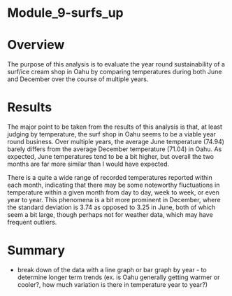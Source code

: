 # Module_9-surfs_up

# Overview

The purpose of this analysis is to evaluate the year round sustainability of a surf/ice cream shop in Oahu by comparing temperatures during both June and December over the course of multiple years.

# Results

The major point to be taken from the results of this analysis is that, at least judging by temperature, the surf shop in Oahu seems to be a viable year round business. Over multiple years, the average June temperature (74.94) barely differs from the average December temperature (71.04) in Oahu. As expected, June temperatures tend to be a bit higher, but overall the two months are far more similar than I would have expected.

There is a quite a wide range of recorded temperatures reported within each month, indicating that there may be some noteworthy fluctuations in temperature within a given month from day to day, week to week, or even year to year. This phenomena is a bit more prominent in December, where the standard deviation is 3.74 as opposed to 3.25 in June, both of which seem a bit large, though perhaps not for weather data, which may have frequent outliers. 

# Summary

- break down of the data with a line graph or bar graph by year - to determine longer term trends (ex. is Oahu generally getting warmer or cooler?, how much variation is there in temperature year to year?)
